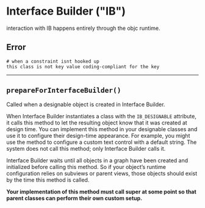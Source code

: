 # Interface Builder ("IB")

interaction with IB happens entirely through the objc runtime.


## Error
```
# when a constraint isnt hooked up
this class is not key value coding-compliant for the key
```

---

## `prepareForInterfaceBuilder()`

Called when a designable object is created in Interface Builder.

When Interface Builder instantiates a class with the `IB_DESIGNABLE` attribute, it
calls this method to let the resulting object know that it was created at design
time. You can implement this method in your designable classes and use it to
configure their design-time appearance. For example, you might use the method to
configure a custom text control with a default string. The system does not call
this method; only Interface Builder calls it.

Interface Builder waits until all objects in a graph have been created and
initialized before calling this method. So if your object’s runtime
configuration relies on subviews or parent views, those objects should exist by
the time this method is called.

**Your implementation of this method must call super at some point so that parent
classes can perform their own custom setup.**
